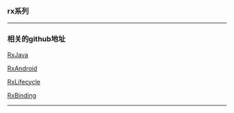 ### rx系列

---
### 相关的github地址
[RxJava](https://github.com/ReactiveX/RxJava)

[RxAndroid]( https://github.com/ReactiveX/RxAndroid)

[RxLifecycle](https://github.com/trello/RxLifecycle)

[RxBinding](https://github.com/JakeWharton/RxBinding)

---
